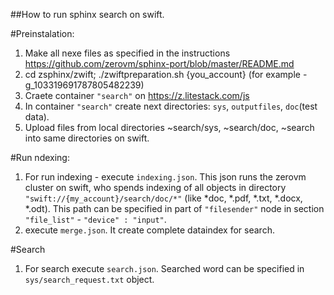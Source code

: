 ##How to run sphinx search on swift.

#Preinstalation:
1. Make all nexe files as specified in the instructions https://github.com/zerovm/sphinx-port/blob/master/README.md
2. cd zsphinx/zwift; ./zwiftpreparation.sh {you_account} (for example - g_103319691787805482239)
3. Craete container `"search"` on https://z.litestack.com/js
4. In container `"search"` create next directories: `sys`, `outputfiles`, `doc`(test data).
5. Upload files from local directories ~search/sys, ~search/doc, ~search into same directories on swift.

#Run ndexing:
1. For run indexing - execute `indexing.json`. This json runs the zerovm cluster on swift, who spends indexing of all objects in directory `"swift://{my_account}/search/doc/*"` (like *doc, *.pdf, *.txt, *.docx, *.odt). This path can be specified in part of `"filesender"` node in section `"file_list"` - `"device" : "input"`.
2. execute `merge.json`. It create complete dataindex for search.

#Search
1. For search execute `search.json`. Searched word can be specified in `sys/search_request.txt` object.


